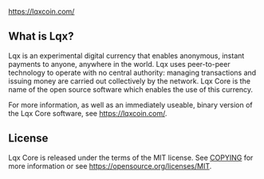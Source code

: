
https://lqxcoin.com/


What is Lqx?
----------------

Lqx is an experimental digital currency that enables anonymous, instant
payments to anyone, anywhere in the world. Lqx uses peer-to-peer technology
to operate with no central authority: managing transactions and issuing money
are carried out collectively by the network. Lqx Core is the name of the open
source software which enables the use of this currency.

For more information, as well as an immediately useable, binary version of
the Lqx Core software, see https://lqxcoin.com/.


License
-------

Lqx Core is released under the terms of the MIT license. See [COPYING](COPYING) for more
information or see https://opensource.org/licenses/MIT.